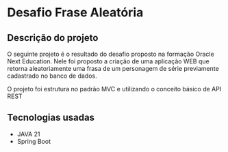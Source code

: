 <h1>Desafio Frase Aleatória</h1>
<h2>Descrição do projeto</h2>
<p>O seguinte projeto é o resultado do desafio proposto na formação Oracle Next Education. Nele foi proposto a 
criação de uma aplicação WEB que retorna aleatoriamente uma frasa de um personagem de série previamente cadastrado
no banco de dados.</p>
<p>O projeto foi estrutura no padrão MVC e utilizando o conceito básico de API REST</p>
<h2>Tecnologias usadas</h2>
<ul>
  <li>JAVA 21</li>
  <li>Spring Boot</li>
</ul>

